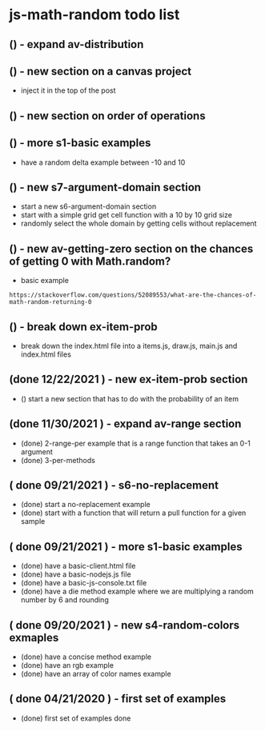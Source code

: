 # js-math-random todo list

## () - expand av-distribution

## () - new section on a canvas project
* inject it in the top of the post

## () - new section on order of operations

## () - more s1-basic examples
* have a random delta example between -10 and 10

## () - new s7-argument-domain section
* start a new s6-argument-domain section
* start with a simple grid get cell function with a 10 by 10 grid size
* randomly select the whole domain by getting cells without replacement

## () - new av-getting-zero section on the chances of getting 0 with Math.random?
* basic example
```
https://stackoverflow.com/questions/52089553/what-are-the-chances-of-math-random-returning-0
```

## () - break down ex-item-prob
* break down the index.html file into a items.js, draw.js, main.js and index.html files

## (done 12/22/2021 ) - new ex-item-prob section
* () start a new section that has to do with the probability of an item

## (done 11/30/2021 ) - expand av-range section
* (done) 2-range-per example that is a range function that takes an 0-1 argument
* (done) 3-per-methods

## ( done 09/21/2021 ) - s6-no-replacement
* (done) start a no-replacement example
* (done) start with a function that will return a pull function for a given sample

## ( done 09/21/2021 ) - more s1-basic examples
* (done) have a basic-client.html file 
* (done) have a basic-nodejs.js file 
* (done) have a basic-js-console.txt file
* (done) have a die method example where we are multiplying a random number by 6 and rounding

## ( done 09/20/2021 ) - new s4-random-colors exmaples
* (done) have a concise method example
* (done) have an rgb example
* (done) have an array of color names example

## ( done 04/21/2020 ) - first set of examples
* (done) first set of examples done